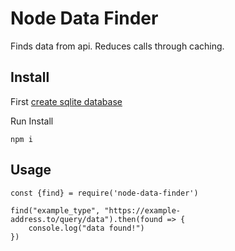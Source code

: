 # Node Data Finder
Finds data from api. Reduces calls through caching. 

## Install
First [create sqlite database](https://www.sqlite.org/quickstart.html)

Run Install

```
npm i
```


## Usage
```
const {find} = require('node-data-finder')

find("example_type", "https://example-address.to/query/data").then(found => {
    console.log("data found!")
})

```